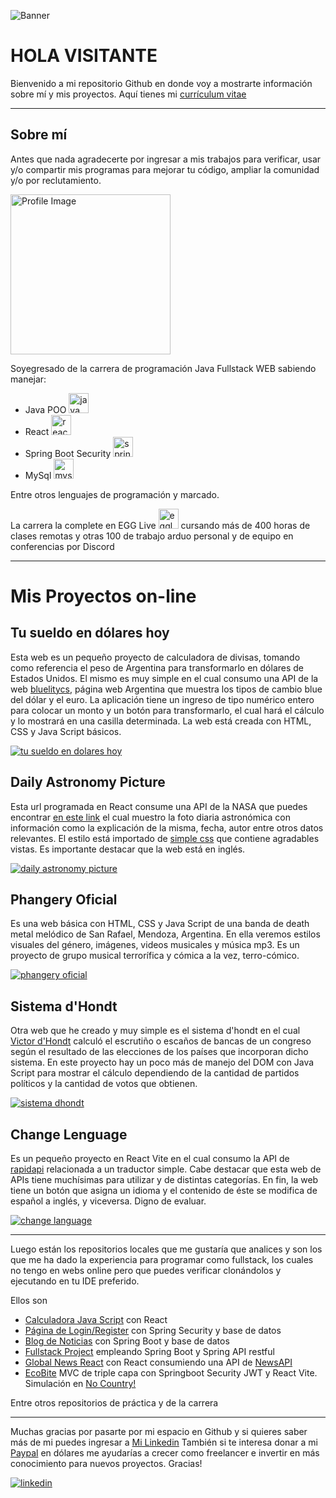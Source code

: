 ![Banner](https://github.com/saulocid/saulocid/blob/main/BannerProgramaci%C3%B3n.jpg)
# HOLA VISITANTE

Bienvenido a mi repositorio Github en donde voy a mostrarte información sobre mí y mis proyectos.
Aquí tienes mi [currículum vitae](https://drive.google.com/file/d/1UzJaOVjNTf6zWNXX_4aWzkUPa1am9ukk/view?usp=sharing)

---

## Sobre mí

Antes que nada agradecerte por ingresar a mis trabajos para verificar, usar y/o compartir mis programas para mejorar tu código, ampliar la comunidad y/o por reclutamiento.

<picture>
<img alt="Profile Image" src="https://github.com/saulocid/saulocid/blob/main/Perfil.jpg" width="256px">
</picture>

Soyegresado de la carrera de programación Java Fullstack WEB sabiendo manejar:
* Java POO <picture><img alt="java" src="https://github.com/saulocid/saulocid/blob/main/java128.png" width="32px"></picture>
* React <picture><img alt="react" src="https://github.com/saulocid/saulocid/blob/main/react128.png" width="32px"></picture>
* Spring Boot Security <picture><img alt="spring" src="https://github.com/saulocid/saulocid/blob/main/spring128.png" width="32px"></picture>
* MySql <picture><img alt="mysql" src="https://github.com/saulocid/saulocid/blob/main/mysql128.png" width="32px"></picture>

Entre otros lenguajes de programación y marcado.

La carrera la complete en EGG Live <picture><img alt="egglogo" src="https://github.com/saulocid/saulocid/blob/main/EggLogo.png" width="32px"></picture> cursando más de 400 horas de clases remotas y otras 100 de trabajo arduo personal y de equipo en conferencias por Discord

---

# Mis Proyectos on-line

## Tu sueldo en dólares hoy

Esta web es un pequeño proyecto de calculadora de divisas, tomando como referencia el peso de Argentina para transformarlo en dólares de Estados Unidos. El mismo es muy simple en el cual consumo una API de la web [bluelitycs](https://bluelytics.com.ar/#!/), página web Argentina que muestra los tipos de cambio blue del dólar y el euro.
La aplicación tiene un ingreso de tipo numérico entero para colocar un monto y un botón para transformarlo, el cual hará el cálculo y lo mostrará en una casilla determinada.
La web está creada con HTML, CSS y Java Script básicos.

[![tu sueldo en dolares hoy](https://github.com/saulocid/saulocid/blob/main/TuSueldoEnDolaresHoy.jpg)](https://tusueldoendolareshoy.github.io)

## Daily Astronomy Picture

Esta url programada en React consume una API de la NASA que puedes encontrar [en este link](https://api.nasa.gov/) el cual muestro la foto diaria astronómica con información como la explicación de la misma, fecha, autor entre otros datos relevantes.
El estilo está importado de [simple css](https://simplecss.org/) que contiene agradables vistas.
Es importante destacar que la web está en inglés.

[![daily astronomy picture](https://github.com/saulocid/saulocid/blob/main/DailyAstronomyPicture.jpg)](https://dailyastronomypicture.github.io)

## Phangery Oficial

Es una web básica con HTML, CSS y Java Script de una banda de death metal melódico de San Rafael, Mendoza, Argentina.
En ella veremos estilos visuales del género, imágenes, videos musicales y música mp3.
Es un proyecto de grupo musical terrorífica y cómica a la vez, terro-cómico.

[![phangery oficial](https://github.com/saulocid/saulocid/blob/main/PhangeryOficial.jpg)](https://phangeryoficial.github.io/)

## Sistema d'Hondt

Otra web que he creado y muy simple es el sistema d'hondt en el cual [Victor d'Hondt](https://es.wikipedia.org/wiki/Sistema_D%27Hondt) calculó el escrutiño o escaños de bancas de un congreso según el resultado de las elecciones de los países que incorporan dicho sistema.
En este proyecto hay un poco más de manejo del DOM con Java Script para mostrar el cálculo dependiendo de la cantidad de partidos políticos y la cantidad de votos que obtienen.

[![sistema dhondt](https://github.com/saulocid/saulocid/blob/main/SistemaDhondt.jpg)](https://sistemadhondt.github.io/)

## Change Lenguage

Es un pequeño proyecto en React Vite en el cual consumo la API de [rapidapi](https://rapidapi.com/hub) relacionada a un traductor simple. Cabe destacar que esta web de APIs tiene muchísimas para utilizar y de distintas categorías.
En fin, la web tiene un botón que asigna un idioma y el contenido de éste se modifica de español a inglés, y viceversa. Digno de evaluar.

[![change language](https://github.com/saulocid/saulocid/blob/main/ChangeLanguages.jpg)](https://changelanguage.github.io/)

---

Luego están los repositorios locales que me gustaría que analices y son los que me ha dado la experiencia para programar como fullstack, los cuales no tengo en webs online pero que puedes verificar clonándolos y ejecutando en tu IDE preferido.

Ellos son
* [Calculadora Java Script](https://github.com/saulocid/Calculadora-JavaScript-React) con React
* [Página de Login/Register](https://github.com/saulocid/Pagina-de-inicio-con-Spring-Security) con Spring Security y base de datos
* [Blog de Noticias](https://github.com/saulocid/NoticiAPP-blog-de-noticias) con Spring Boot y base de datos
* [Fullstack Project](https://github.com/saulocid/Proyecto-API-SpringRestful-React) empleando Spring Boot y Spring API restful
* [Global News React](https://github.com/saulocid/global-news-react) con React consumiendo una API de [NewsAPI](https://newsapi.org/)
* [EcoBite](https://github.com/No-Country/c16-47-n-java) MVC de triple capa con Springboot Security JWT y React Vite. Simulación en [No Country!](https://github.com/No-Country)

Entre otros repositorios de práctica y de la carrera

---

Muchas gracias por pasarte por mi espacio en Github y si quieres saber más de mi puedes ingresar a [Mi Linkedin](https://www.linkedin.com/in/saulociddev/) 
También si te interesa donar a mi [Paypal](http://paypal.me/saulocid) en dólares me ayudarías a crecer como freelancer e invertir en más conocimiento para nuevos proyectos. Gracias!

[![linkedin](https://github.com/saulocid/saulocid/blob/main/LinkedinProfile.jpg)](https://www.linkedin.com/in/saulociddev/)
